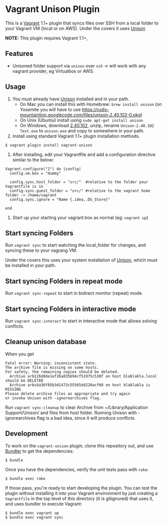 # Vagrant Unison Plugin

This is a [Vagrant](http://www.vagrantup.com) 1.1+ plugin that syncs files over SSH from a local folder
to your Vagrant VM (local or on AWS).  Under the covers it uses [Unison](http://www.cis.upenn.edu/~bcpierce/unison/)

**NOTE:** This plugin requires Vagrant 1.1+,

## Features

* Unisoned folder support via `unison` over `ssh` -> will work with any vagrant provider, eg Virtualbox or AWS.

## Usage

1. You must already have [Unison](http://www.cis.upenn.edu/~bcpierce/unison/) installed and in your path.
     * On Mac you can install this with Homebrew:  `brew install unison` (on Yosemite you will have to use https://rudix-mountainlion.googlecode.com/files/unison-2.40.102-0.pkg)
     * On Unix (Ubuntu) install using `sudo apt-get install unison`
     * On Windows, download [2.40.102](http://alan.petitepomme.net/unison/assets/Unison-2.40.102.zip), unzip, rename `Unison-2.40.102 Text.exe` to `unison.exe` and copy to somewhere in your path.
1. Install using standard Vagrant 1.1+ plugin installation methods. 
```
$ vagrant plugin install vagrant-unison
```
1. After installing, edit your Vagrantfile and add a configuration directive similar to the below:
```
Vagrant.configure("2") do |config|
  config.vm.box = "dummy"

  config.sync.host_folder = "src/"  #relative to the folder your Vagrantfile is in
  config.sync.guest_folder = "src/" #relative to the vagrant home folder -> /home/vagrant
  config.sync.ignore = "Name {.idea,.DS_Store}"

end
```
1. Start up your starting your vagrant box as normal (eg: `vagrant up`)

## Start syncing Folders

Run `vagrant sync` to start watching the local_folder for changes, and syncing these to your vagrang VM.

Under the covers this uses your system installation of [Unison](http://www.cis.upenn.edu/~bcpierce/unison/), 
which must be installed in your path.

## Start syncing Folders in repeat mode

Run `vagrant sync-repeat` to start in bidirect monitor (repeat) mode.

## Start syncing Folders in interactive mode

Run `vagrant sync-interact` to start in interactive mode that allows solving conflicts.

## Cleanup unison database
When you get
```
Fatal error: Warning: inconsistent state.  
The archive file is missing on some hosts.
For safety, the remaining copies should be deleted.
  Archive arb126d8de1ef26a835b94cf51975c530f on host blablabla.local should be DELETED
  Archive arbc6a36f85b3d1473c55565dd220acf68 on host blablabla is MISSING
Please delete archive files as appropriate and try again
or invoke Unison with -ignorearchives flag.
```

Run `vagrant sync-cleanup` to clear Archive from ~/Library/Application Support/Unison/ and files from host folder.
Running Unison with -ignorearchives flag is a bad idea, since it will produce conflicts.

## Development

To work on the `vagrant-unison` plugin, clone this repository out, and use
[Bundler](http://gembundler.com) to get the dependencies:

```
$ bundle
```

Once you have the dependencies, verify the unit tests pass with `rake`:

```
$ bundle exec rake
```

If those pass, you're ready to start developing the plugin. You can test
the plugin without installing it into your Vagrant environment by just
creating a `Vagrantfile` in the top level of this directory (it is gitignored)
that uses it, and uses bundler to execute Vagrant:

```
$ bundle exec vagrant up 
$ bundle exec vagrant sync
```
